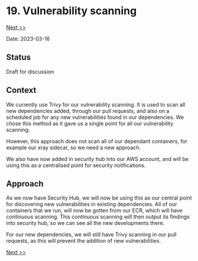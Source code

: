 # 19. Vulnerability scanning

[Next >>](9999-end.md)

Date: 2023-03-16

## Status

Draft for discussion

## Context

We currently use Trivy for our vulnerability scanning. It is used to scan all new dependencies added, through our pull
requests, and also on a scheduled job for any new vulnerabilities found in our dependencies. We chose this method as it
gave us a single point for all our vulnerability scanning.

However, this approach does not scan all of our dependant containers, for example our xray sidecar, so we need a new
approach.

We also have now added in security hub into our AWS account, and will be using this as a centralised point for security notifications.

## Approach

As we now have Security Hub, we will now be using this as our central point for discovering new vulnerabilities in
existing dependencies. All of our containers that we run, will now be gotten from our ECR, which will have continuous
scanning. This continuous scanning will then output its findings into security hub, so we can see all the new
developments there.

For our new dependencies, we will still have Trivy scanning in our pull requests, as this will prevent the addition of
new vulnerabilities.

[Next >>](9999-end.md)

